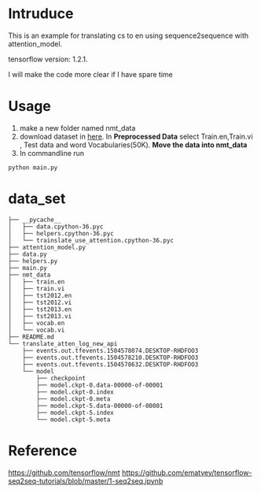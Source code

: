 # Intruduce
This is an example for translating cs to en using sequence2sequence with attention_model.

tensorflow version: 1.2.1.

I will make the code more clear if I have spare time
# Usage
1. make a new folder named nmt_data
2. download dataset in [here](https://nlp.stanford.edu/projects/nmt/). In **Preprocessed Data** select Train.en,Train.vi , Test data and word Vocabularies(50K). **Move the data into nmt_data**
3. In commandline run
```
python main.py
```
# data_set

```
├── __pycache__
│   ├── data.cpython-36.pyc
│   ├── helpers.cpython-36.pyc
│   └── trainslate_use_attention.cpython-36.pyc
├── attention_model.py
├── data.py
├── helpers.py
├── main.py
├── nmt_data
│   ├── train.en
│   ├── train.vi
│   ├── tst2012.en
│   ├── tst2012.vi
│   ├── tst2013.en
│   ├── tst2013.vi
│   ├── vocab.en
│   └── vocab.vi
├── README.md
└── translate_atten_log_new_api
    ├── events.out.tfevents.1504578074.DESKTOP-RHDFOO3
    ├── events.out.tfevents.1504578210.DESKTOP-RHDFOO3
    ├── events.out.tfevents.1504578632.DESKTOP-RHDFOO3
    └── model
        ├── checkpoint
        ├── model.ckpt-0.data-00000-of-00001
        ├── model.ckpt-0.index
        ├── model.ckpt-0.meta
        ├── model.ckpt-5.data-00000-of-00001
        ├── model.ckpt-5.index
        └── model.ckpt-5.meta
```
# Reference
https://github.com/tensorflow/nmt
https://github.com/ematvey/tensorflow-seq2seq-tutorials/blob/master/1-seq2seq.ipynb

